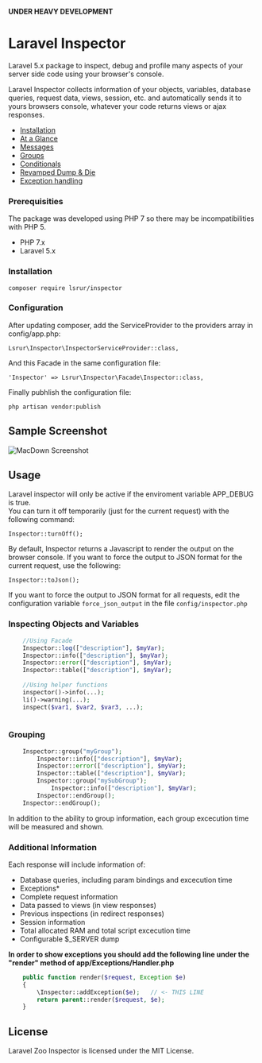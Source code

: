 **UNDER HEAVY DEVELOPMENT**

# Laravel Inspector
Laravel 5.x package to inspect, debug and profile many aspects of your server side code using your browser's console.

Laravel Inspector collects information of your objects, variables, database queries, request data, views, session, etc. and automatically sends it to yours browsers console, whatever your code returns views or ajax responses.

* [Installation](#installation)
* [At a Glance](#glance)
* [Messages](#messages)
* [Groups](#data)
* [Conditionals](#status)
* [Revamped Dump & Die](#errors)
* [Exception handling](#errors)


### Prerequisities
The package was developed using PHP 7 so there may be incompatibilities with PHP 5.

* PHP 7.x
* Laravel 5.x

### Installation
	composer require lsrur/inspector


### Configuration
After updating composer, add the ServiceProvider to the providers array in config/app.php:

	Lsrur\Inspector\InspectorServiceProvider::class,

  
And this Facade in the same configuration file:

	'Inspector' => Lsrur\Inspector\Facade\Inspector::class,
	
Finally pubhlish the configuration file:
	
	php artisan vendor:publish


## Sample Screenshot

![MacDown Screenshot](https://s31.postimg.org/vlfgyr21n/002.png)
  
## Usage
Laravel inspector will only be active if the enviroment variable APP_DEBUG is true.  
You can turn it off temporarily (just for the current request) with the following command:

	Inspector::turnOff();

By default, Inspector returns a Javascript to render the output on the browser console. If you want to force the output to JSON format for the current request, use the following:

	Inspector::toJson();
	
If you want to force the output to JSON format for all requests, edit the configuration variable `force_json_output` in the file `config/inspector.php`	

### Inspecting Objects and Variables
```php	
	//Using Facade
	Inspector::log(["description"], $myVar);
	Inspector::info(["description"], $myVar);
	Inspector::error(["description"], $myVar);
	Inspector::table(["description"], $myVar);
	
	//Using helper functions
	inspector()->info(...);
	li()->warning(...);
	inspect($var1, $var2, $var3, ...);
	
```	
	
### Grouping
```php	
	Inspector::group("myGroup");
		Inspector::info(["description"], $myVar);
		Inspector::error(["description"], $myVar);
		Inspector::table(["description"], $myVar);
		Inspector::group("mySubGroup");
			Inspector::info(["description"], $myVar);
		Inspector::endGroup();
	Inspector::endGroup();
```		
In addition to the ability to group information, each group excecution time will be measured and shown.

### Additional Information 
Each response will include information of:

* Database queries, including param bindings and excecution time
* Exceptions*
* Complete request information
* Data passed to views (in view responses)
* Previous inspections (in redirect responses)
* Session information
* Total allocated RAM and total script excecution time
* Configurable $_SERVER dump 

**In order to show exceptions you should add the following line under the "render" method of app/Exceptions/Handler.php**

```php    
    public function render($request, Exception $e)
    {
        \Inspector::addException($e); 	// <- THIS LINE
        return parent::render($request, $e);
    }  
```    
    
## License
Laravel Zoo Inspector is licensed under the MIT License.